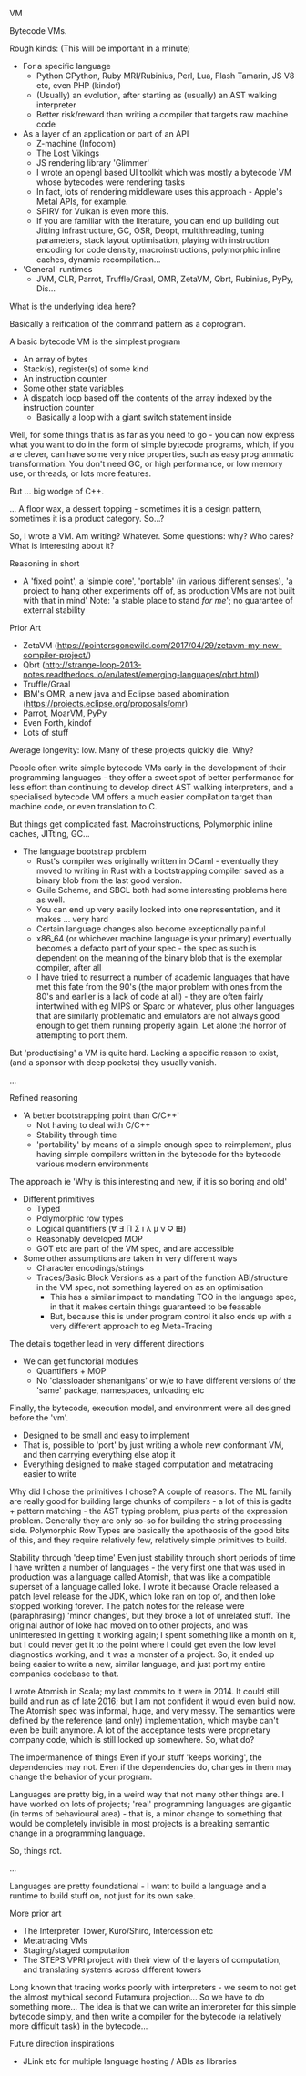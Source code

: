 VM

Bytecode VMs.

Rough kinds: (This will be important in a minute)
- For a specific language
  - Python CPython, Ruby MRI/Rubinius, Perl, Lua, Flash Tamarin, JS V8 etc, even PHP (kindof)
  - (Usually) an evolution, after starting as (usually) an AST walking interpreter
  - Better risk/reward than writing a compiler that targets raw machine code
- As a layer of an application or part of an API
  - Z-machine (Infocom)
  - The Lost Vikings
  - JS rendering library 'Glimmer'
  - I wrote an opengl based UI toolkit which was mostly a bytecode VM whose bytecodes were rendering tasks
  - In fact, lots of rendering middleware uses this approach - Apple's Metal APIs, for example.
  - SPIRV for Vulkan is even more this.
  - If you are familiar with the literature, you can end up building out Jitting infrastructure, GC, OSR, Deopt, multithreading, tuning parameters, stack layout optimisation, playing with instruction encoding for code density, macroinstructions, polymorphic inline caches, dynamic recompilation...
- 'General' runtimes
  - JVM, CLR, Parrot, Truffle/Graal, OMR, ZetaVM, Qbrt, Rubinius, PyPy, Dis...

What is the underlying idea here?

Basically a reification of the command pattern as a coprogram.

A basic bytecode VM is the simplest program
- An array of bytes
- Stack(s), register(s) of some kind
- An instruction counter
- Some other state variables
- A dispatch loop based off the contents of the array indexed by the instruction counter
  - Basically a loop with a giant switch statement inside

Well, for some things that is as far as you need to go - you can now express what you want to do in the form of simple bytecode programs, which, if you are clever, can have some very nice properties, such as easy programmatic transformation. You don't need GC, or high performance, or low memory use, or threads, or lots more features.

But ... big wodge of C++.

... A floor wax, a dessert topping - sometimes it is a design pattern, sometimes it is a product category. So...?

So, I wrote a VM. Am writing? Whatever. Some questions: why? Who cares? What is interesting about it?

Reasoning in short
- A 'fixed point', a 'simple core', 'portable' (in various different senses), 'a project to hang other experiments off of, as production VMs are not built with that in mind'
Note: 'a stable place to stand *for me*'; no guarantee of external stability

Prior Art
- ZetaVM (https://pointersgonewild.com/2017/04/29/zetavm-my-new-compiler-project/)
- Qbrt (http://strange-loop-2013-notes.readthedocs.io/en/latest/emerging-languages/qbrt.html)
- Truffle/Graal
- IBM's OMR, a new java and Eclipse based abomination (https://projects.eclipse.org/proposals/omr)
- Parrot, MoarVM, PyPy
- Even Forth, kindof
- Lots of stuff

Average longevity: low. Many of these projects quickly die. Why?


People often write simple bytecode VMs early in the development of their programming languages - they offer a sweet spot of better performance for less effort than continuing to develop direct AST walking interpreters, and a specialised bytecode VM offers a much easier compilation target than machine code, or even translation to C.

But things get complicated fast. Macroinstructions, Polymorphic inline caches, JITting, GC...

- The language bootstrap problem
    - Rust's compiler was originally written in OCaml - eventually they moved to writing in Rust with a bootstrapping compiler saved as a binary blob from the last good version.
    - Guile Scheme, and SBCL both had some interesting problems here as well.
    - You can end up very easily locked into one representation, and it makes ... very hard
    - Certain language changes also become exceptionally painful
    - x86\_64 (or whichever machine language is your primary) eventually becomes a defacto part of your spec - the spec as such is dependent on the meaning of the binary blob that is the exemplar compiler, after all
    - I have tried to resurrect a number of academic languages that have met this fate from the 90's (the major problem with ones from the 80's and earlier is a lack of code at all) - they are often fairly intertwined with eg MIPS or Sparc or whatever, plus other languages that are similarly problematic and emulators are not always good enough to get them running properly again. Let alone the horror of attempting to port them.

But 'productising' a VM is quite hard. Lacking a specific reason to exist, (and a sponsor with deep pockets) they usually vanish.

...

Refined reasoning
- 'A better bootstrapping point than C/C++'
  - Not having to deal with C/C++
  - Stability through time
  - 'portability' by means of a simple enough spec to reimplement, plus having simple compilers written in the bytecode for the bytecode various modern environments

The approach
ie 'Why is this interesting and new, if it is so boring and old'
- Different primitives
  - Typed
  - Polymorphic row types
  - Logical quantifiers (∀ ∃ Π Σ ı λ μ ν Ϙ 𐌎)
  - Reasonably developed MOP
  - GOT etc are part of the VM spec, and are accessible
- Some other assumptions are taken in very different ways
  - Character encodings/strings
  - Traces/Basic Block Versions as a part of the function ABI/structure in the VM spec, not something layered on as an optimisation
    - This has a similar impact to mandating TCO in the language spec, in that it makes certain things guaranteed to be feasable
    - But, because this is under program control it also ends up with a very different approach to eg Meta-Tracing

The details together lead in very different directions
- We can get functorial modules
  - Quantifiers + MOP
  - No 'classloader shenanigans' or w/e to have different versions of the 'same' package, namespaces, unloading etc

Finally, the bytecode, execution model, and environment were all designed before the 'vm'.
- Designed to be small and easy to implement
- That is, possible to 'port' by just writing a whole new conformant VM, and then carrying everything else atop it
- Everything designed to make staged computation and metatracing easier to write

Why did I chose the primitives I chose?
A couple of reasons.
The ML family are really good for building large chunks of compilers - a lot of this is gadts + pattern matching - the AST typing problem, plus parts of the expression problem.
Generally they are only so-so for building the string processing side.
Polymorphic Row Types are basically the apotheosis of the good bits of this, and they require relatively few, relatively simple primitives to build.

Stability through 'deep time'
Even just stability through short periods of time
I have written a number of languages - the very first one that was used in production was a language called Atomish, that was like a compatible superset of a language called Ioke. I wrote it because Oracle released a patch level release for the JDK, which Ioke ran on top of, and then Ioke stopped working forever.  The patch notes for the release were (paraphrasing) 'minor changes', but they broke a lot of unrelated stuff. The original author of Ioke had moved on to other projects, and was uninterested in getting it working again; I spent something like a month on it, but I could never get it to the point where I could get even the low level diagnostics working, and it was a monster of a project. So, it ended up being easier to write a new, similar language, and just port my entire companies codebase to that.

I wrote Atomish in Scala; my last commits to it were in 2014. It could still build and run as of late 2016; but I am not confident it would even build now. The Atomish spec was informal, huge, and very messy. The semantics were defined by the reference (and only) implementation, which maybe can't even be built anymore. A lot of the acceptance tests were proprietary company code, which is still locked up somewhere. So, what do?

The impermanence of things
Even if your stuff 'keeps working', the dependencies may not. Even if the dependencies do, changes in them may change the behavior of your program.

Languages are pretty big, in a weird way that not many other things are. I have worked on lots of projects; 'real' programming languages are gigantic (in terms of behavioural area) - that is, a minor change to something that would be completely invisible in most projects is a breaking semantic change in a programming language.

So, things rot.

...


Languages are pretty foundational - I want to build a language and a runtime to build stuff on, not just for its own sake.

More prior art
- The Interpreter Tower, Kuro/Shiro, Intercession etc
- Metatracing VMs
- Staging/staged computation
- The STEPS VPRI project with their view of the layers of computation, and translating systems across different towers

Long known that tracing works poorly with interpreters - we seem to not get the almost mythical second Futamura projection... So we have to do something more...
The idea is that we can write an interpreter for this simple bytecode simply, and then write a compiler for the bytecode (a relatively more difficult task) in the bytecode...

Future direction inspirations
- JLink etc for multiple language hosting / ABIs as libraries
